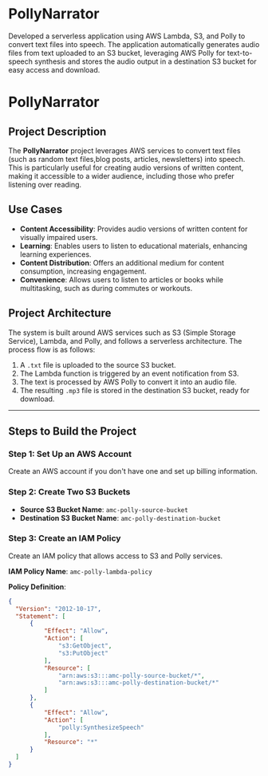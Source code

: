 # PollyNarrator
Developed a serverless application using AWS Lambda, S3, and Polly to convert text files into speech. The application automatically generates audio files from text uploaded to an S3 bucket, leveraging AWS Polly for text-to-speech synthesis and stores the audio output in a destination S3 bucket for easy access and download.
# PollyNarrator

## Project Description
The **PollyNarrator** project leverages AWS services to convert text files (such as random text files,blog posts, articles, newsletters) into speech. This is particularly useful for creating audio versions of written content, making it accessible to a wider audience, including those who prefer listening over reading.

## Use Cases
- **Content Accessibility**: Provides audio versions of written content for visually impaired users.
- **Learning**: Enables users to listen to educational materials, enhancing learning experiences.
- **Content Distribution**: Offers an additional medium for content consumption, increasing engagement.
- **Convenience**: Allows users to listen to articles or books while multitasking, such as during commutes or workouts.

## Project Architecture
The system is built around AWS services such as S3 (Simple Storage Service), Lambda, and Polly, and follows a serverless architecture. The process flow is as follows:
1. A `.txt` file is uploaded to the source S3 bucket.
2. The Lambda function is triggered by an event notification from S3.
3. The text is processed by AWS Polly to convert it into an audio file.
4. The resulting `.mp3` file is stored in the destination S3 bucket, ready for download.

---

## Steps to Build the Project

### Step 1: Set Up an AWS Account
Create an AWS account if you don't have one and set up billing information.

### Step 2: Create Two S3 Buckets
- **Source S3 Bucket Name**: `amc-polly-source-bucket`
- **Destination S3 Bucket Name**: `amc-polly-destination-bucket`

### Step 3: Create an IAM Policy
Create an IAM policy that allows access to S3 and Polly services.

**IAM Policy Name**: `amc-polly-lambda-policy`

**Policy Definition**:
```json
{
  "Version": "2012-10-17",
  "Statement": [
      {
          "Effect": "Allow",
          "Action": [
              "s3:GetObject",
              "s3:PutObject"
          ],
          "Resource": [
              "arn:aws:s3:::amc-polly-source-bucket/*",
              "arn:aws:s3:::amc-polly-destination-bucket/*"
          ]
      },
      {
          "Effect": "Allow",
          "Action": [
              "polly:SynthesizeSpeech"
          ],
          "Resource": "*"
      }
  ]
}
